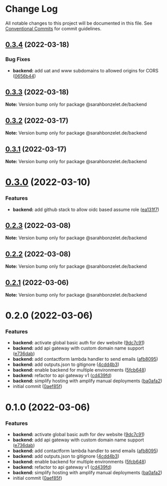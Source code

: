 # Change Log

All notable changes to this project will be documented in this file.
See [Conventional Commits](https://conventionalcommits.org) for commit guidelines.

## [0.3.4](https://github.com/cremich/sarahbonzelet.de/compare/v0.3.3...v0.3.4) (2022-03-18)


### Bug Fixes

* **backend:** add uat and www subdomains to allowed origins for CORS ([0656b44](https://github.com/cremich/sarahbonzelet.de/commit/0656b44a7d3015bbab580cf46c236b9d716ee02f))





## [0.3.3](https://github.com/cremich/sarahbonzelet.de/compare/v0.3.2...v0.3.3) (2022-03-18)

**Note:** Version bump only for package @sarahbonzelet.de/backend





## [0.3.2](https://github.com/cremich/sarahbonzelet.de/compare/v0.3.1...v0.3.2) (2022-03-17)

**Note:** Version bump only for package @sarahbonzelet.de/backend





## [0.3.1](https://github.com/cremich/sarahbonzelet.de/compare/v0.3.0...v0.3.1) (2022-03-17)

**Note:** Version bump only for package @sarahbonzelet.de/backend





# [0.3.0](https://github.com/cremich/sarahbonzelet.de/compare/v0.2.3...v0.3.0) (2022-03-10)


### Features

* **backend:** add github stack to allow oidc based assume role ([ea131f7](https://github.com/cremich/sarahbonzelet.de/commit/ea131f7d8cc610f86cb99678bcc77c110fe529ea))





## [0.2.3](https://github.com/cremich/sarahbonzelet.de/compare/v0.2.2...v0.2.3) (2022-03-08)

**Note:** Version bump only for package @sarahbonzelet.de/backend





## [0.2.2](https://github.com/cremich/sarahbonzelet.de/compare/v0.2.1...v0.2.2) (2022-03-08)

**Note:** Version bump only for package @sarahbonzelet.de/backend





## [0.2.1](https://github.com/cremich/sarahbonzelet.de/compare/v0.2.0...v0.2.1) (2022-03-06)

**Note:** Version bump only for package @sarahbonzelet.de/backend





# 0.2.0 (2022-03-06)


### Features

* **backend:** activate global basic auth for dev website ([9dc7c91](https://github.com/cremich/sarahbonzelet.de/commit/9dc7c91a4bfeed1dccac34ececf9fb112a0fd77e))
* **backend:** add api gateway with custom domain name support ([e736dab](https://github.com/cremich/sarahbonzelet.de/commit/e736dabc5a67107ae08082df27a0d0b261713206))
* **backend:** add contactform lambda handler to send emails ([afb8095](https://github.com/cremich/sarahbonzelet.de/commit/afb8095cf44f77a4ef4c963c9c6bdadacb09cc44))
* **backend:** add outputs.json to gitignore ([4cdd4b3](https://github.com/cremich/sarahbonzelet.de/commit/4cdd4b3bad78014d82343c8c156e75666133dfa9))
* **backend:** enable backend for multiple environments ([5fcb648](https://github.com/cremich/sarahbonzelet.de/commit/5fcb648c9755ca29895d2f95afcf4db08f73af09))
* **backend:** refactor to api gateway v1 ([cd439fd](https://github.com/cremich/sarahbonzelet.de/commit/cd439fd66f79e40cb66ceb708a565868323b1f7a))
* **backend:** simplify hosting with amplify manual deployments ([ba0afa2](https://github.com/cremich/sarahbonzelet.de/commit/ba0afa2004643d6889a1605be7a5c1cdadfd7077))
* initial commit ([0aef85f](https://github.com/cremich/sarahbonzelet.de/commit/0aef85f0aed8d1af42642f22d228ef59f3ae861f))





# 0.1.0 (2022-03-06)


### Features

* **backend:** activate global basic auth for dev website ([9dc7c91](https://github.com/cremich/sarahbonzelet.de/commit/9dc7c91a4bfeed1dccac34ececf9fb112a0fd77e))
* **backend:** add api gateway with custom domain name support ([e736dab](https://github.com/cremich/sarahbonzelet.de/commit/e736dabc5a67107ae08082df27a0d0b261713206))
* **backend:** add contactform lambda handler to send emails ([afb8095](https://github.com/cremich/sarahbonzelet.de/commit/afb8095cf44f77a4ef4c963c9c6bdadacb09cc44))
* **backend:** add outputs.json to gitignore ([4cdd4b3](https://github.com/cremich/sarahbonzelet.de/commit/4cdd4b3bad78014d82343c8c156e75666133dfa9))
* **backend:** enable backend for multiple environments ([5fcb648](https://github.com/cremich/sarahbonzelet.de/commit/5fcb648c9755ca29895d2f95afcf4db08f73af09))
* **backend:** refactor to api gateway v1 ([cd439fd](https://github.com/cremich/sarahbonzelet.de/commit/cd439fd66f79e40cb66ceb708a565868323b1f7a))
* **backend:** simplify hosting with amplify manual deployments ([ba0afa2](https://github.com/cremich/sarahbonzelet.de/commit/ba0afa2004643d6889a1605be7a5c1cdadfd7077))
* initial commit ([0aef85f](https://github.com/cremich/sarahbonzelet.de/commit/0aef85f0aed8d1af42642f22d228ef59f3ae861f))
